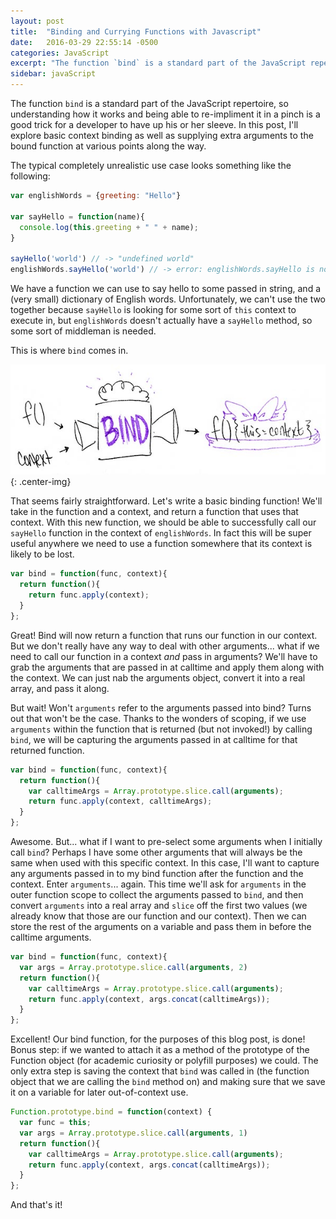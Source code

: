 ```yaml
---
layout: post
title:  "Binding and Currying Functions with Javascript"
date:   2016-03-29 22:55:14 -0500
categories: JavaScript
excerpt: "The function `bind` is a standard part of the JavaScript repertoire, so understanding how it works and being able to re-impliment it in a pinch is a good trick for a developer to have up his or her sleeve.  In this post, I'll explore basic context binding as well as supplying extra arguments to the bound function at various points along the way."
sidebar: javaScript
---
```


The function `bind` is a standard part of the JavaScript repertoire, so understanding how it works and being able to re-impliment it in a pinch is a good trick for a developer to have up his or her sleeve.  In this post, I'll explore basic context binding as well as supplying extra arguments to the bound function at various points along the way.

The typical completely unrealistic use case looks something like the following:

```javascript
var englishWords = {greeting: "Hello"}

var sayHello = function(name){
  console.log(this.greeting + " " + name);
}

sayHello('world') // -> "undefined world"
englishWords.sayHello('world') // -> error: englishWords.sayHello is not a function
```

We have a function we can use to say hello to some passed in string, and a (very small) dictionary of English words.  Unfortunately, we can't use the two together because `sayHello` is looking for some sort of `this` context to execute in, but `englishWords` doesn't actually have a `sayHello` method, so some sort of middleman is needed.

This is where `bind` comes in.

![A graphical representation of the purpose of the 'bind' function in JavaScript](/images/function-binding.jpg){: .center-img}

That seems fairly straightforward.  Let's write a basic binding function!  We'll take in the function and a context, and return a function that uses that context.  With this new function, we should be able to successfully call our `sayHello` function in the context of `englishWords`.  In fact this will be super useful anywhere we need to use a function somewhere that its context is likely to be lost.


```javascript
var bind = function(func, context){
  return function(){
    return func.apply(context);
  }
};  
```

Great!  Bind will now return a function that runs our function in our context. But we don't really have any way to deal with other arguments... what if we need to call our function in a context *and* pass in arguments?  We'll have to grab the arguments that are passed in at calltime and apply them along with the context.  We can just nab the arguments object, convert it into a real array, and pass it along.

But wait!  Won't `arguments` refer to the arguments passed into bind?  Turns out that won't be the case.  Thanks to the wonders of scoping, if we use `arguments` within the function that is returned (but not invoked!) by calling `bind`, we will be capturing the arguments passed in at calltime for that returned function.


```javascript
var bind = function(func, context){
  return function(){
    var calltimeArgs = Array.prototype.slice.call(arguments);
    return func.apply(context, calltimeArgs);
  }
};  
```

Awesome.  But... what if I want to pre-select some arguments when I initially call `bind`?  Perhaps I have some other arguments that will always be the same when used with this specific context.  In this case, I'll want to capture any arguments passed in to my bind function after the function and the context. Enter `arguments`... again.  This time we'll ask for `arguments` in the outer function scope to collect the arguments passed to `bind`, and then convert `arguments` into a real array and `slice` off the first two values (we already know that those are our function and our context).  Then we can store the rest of the arguments on a variable and pass them in before the calltime arguments.


```javascript
var bind = function(func, context){
  var args = Array.prototype.slice.call(arguments, 2)
  return function(){
    var calltimeArgs = Array.prototype.slice.call(arguments);
    return func.apply(context, args.concat(calltimeArgs));
  }
};  
```

Excellent!  Our bind function, for the purposes of this blog post, is done!  Bonus step: if we wanted to attach it as a method of the prototype of the Function object (for academic curiosity or polyfill purposes) we could.  The only extra step is saving the context that `bind` was called in (the function object that we are calling the `bind` method on) and making sure that we save it on a variable for later out-of-context use.

```javascript
Function.prototype.bind = function(context) {
  var func = this;
  var args = Array.prototype.slice.call(arguments, 1)
  return function(){
    var calltimeArgs = Array.prototype.slice.call(arguments);
    return func.apply(context, args.concat(calltimeArgs));
  }
};
```

And that's it!